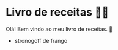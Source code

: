 # Livro de receitas :man_cook:

Olá! Bem vindo ao meu livro de receitas. :wave:

- stronogoff de frango

  ​

